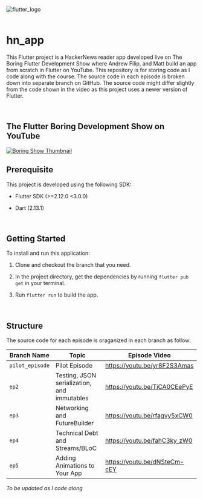 ![flutter_logo](https://upload.wikimedia.org/wikipedia/commons/1/17/Google-flutter-logo.png)
<br/>
<br/>

# hn_app
This Flutter project is a HackerNews reader app developed live on The Boring Flutter Development Show where Andrew Filip, and Matt build an app from scratch in Flutter on YouTube. This repository is for storing code as I code along with the course. The source code in each episode is broken down into separate branch on GitHub. The source code might differ slightly from the  code shown in the video as this project uses a newer version of Flutter.

</br>  

## The Flutter Boring Development Show on YouTube
[![Boring Show Thumbnail](https://i.ytimg.com/vi/yr8F2S3Amas/maxresdefault.jpg)](https://www.youtube.com/watch?v=yr8F2S3Amas&list=PLOU2XLYxmsIK0r_D-zWcmJ1plIcDNnRkK)
</br>


## Prerequisite  
This project is developed using the following SDK:  

* Flutter SDK (>=2.12.0 <3.0.0)  

* Dart (2.13.1)  

</br>

## Getting Started
To install and run this application:
1. Clone and checkout the branch that you need.  

2. In the project directory, get the dependencies by running `flutter pub get` in your terminal.  

3. Run `flutter run` to build the app.

</br>

## Structure
The source code for each episode is oraganized in each branch as follow:  


Branch Name | Topic | Episode Video | 
--- | --- | --- |
`pilot_episode`  | Pilot Episode | https://youtu.be/yr8F2S3Amas
`ep2` | Testing, JSON serialization, and immutables | https://youtu.be/TiCA0CEePyE
`ep3` | Networking and FutureBuilder | https://youtu.be/rfagvy5xCW0
`ep4` | Technical Debt and Streams/BLoC | https://youtu.be/fahC3ky_zW0
`ep5` | Adding Animations to Your App | https://youtu.be/dNSteCm-cEY

*To be updated as I code along*

<br/>







